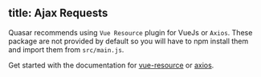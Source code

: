 title: Ajax Requests
---
Quasar recommends using `Vue Resource` plugin for VueJs or `Axios`. These package are not provided by default so you will have to npm install them and import them from `src/main.js`.

Get started with the documentation for [vue-resource](https://github.com/vuejs/vue-resource) or [axios](https://github.com/mzabriskie/axios).
